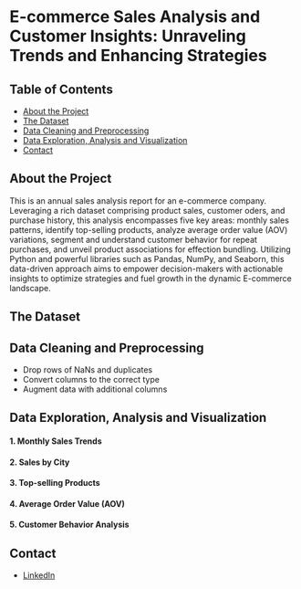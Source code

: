 # E-commerce Sales Analysis and Customer Insights: Unraveling Trends and Enhancing Strategies

## Table of Contents
* [About the Project](#about-the-project)
* [The Dataset](#the-dataset)
* [Data Cleaning and Preprocessing](#data-cleaning-and-preprocessing)
* [Data Exploration, Analysis and Visualization](#data-exploration-analysis-and-visualization)
* [Contact](#contact)

## About the Project
This is an annual sales analysis report for an e-commerce company. 
Leveraging a rich dataset comprising product sales, customer oders, and purchase history, this analysis encompasses five key areas:
monthly sales patterns, identify top-selling products, analyze average order value (AOV) variations, segment and understand customer behavior for repeat purchases, and unveil product associations for effection bundling.
Utilizing Python and powerful libraries such as Pandas, NumPy, and Seaborn, this data-driven approach aims to empower decision-makers with actionable insights to optimize strategies and fuel growth in the dynamic E-commerce landscape.
## The Dataset

## Data Cleaning and Preprocessing
* Drop rows of NaNs and duplicates
* Convert columns to the correct type
* Augment data with additional columns

## Data Exploration, Analysis and Visualization
#### 1. Monthly Sales Trends
#### 2. Sales by City
#### 3. Top-selling Products
#### 4. Average Order Value (AOV)
#### 5. Customer Behavior Analysis

## Contact
* [LinkedIn](https://www.linkedin.com/in/chang-kelly-liu-037408b4/)
